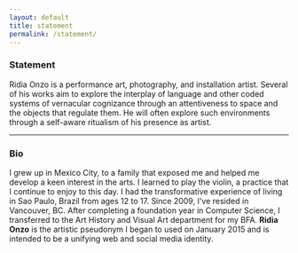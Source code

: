 ```yaml
---
layout: default
title: statement
permalink: /statement/
---
```



### Statement

Ridia Onzo is a performance art, photography, and installation artist.
Several of his works aim to explore the interplay of language and other coded
systems of vernacular cognizance through an attentiveness to space and the
objects that regulate them. He will often explore such environments through
a self-aware ritualism of his presence as artist.

<hr>

### Bio

I grew up in Mexico City, to a family that exposed me and helped me develop a keen interest in the arts. I learned to play the violin, a practice that I
continue to enjoy to this day. I had the transformative experience of living in Sao Paulo, Brazil from ages 12 to 17. Since 2009, I've resided in Vancouver, BC. After completing a foundation year in Computer Science, I transferred to the Art History and Visual Art department for my BFA. <strong>Ridia Onzo</strong> is the artistic pseudonym I began to used on January 2015 and is intended to be a unifying web and social media identity.
